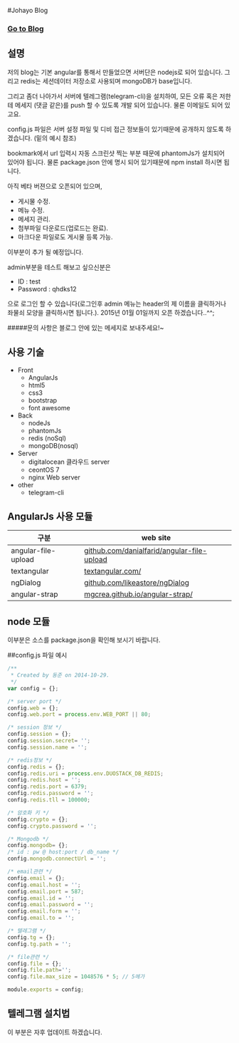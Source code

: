 #Johayo Blog
### <a href='http://johayo.com' target='_black'>Go to Blog</a>

## 설명
 저의 blog는 기본 angular를 통해서 만들었으면 서버단은 nodejs로 되어 있습니다. 그리고 redis는 세션데이터 저장소로 사용되며 mongoDB가 base입니다.

그리고 좀더 나아가서 서버에 텔레그램(telegram-cli)을 설치하여, 모든 오류 혹은 저한테 메세지
(댓글 같은)를 push 할 수 있도록 개발 되어 있습니다. 물론 이메일도 되어 있고요.

config.js 파일은 서버 설정 파일 및 디비 접근 정보들이 있기때문에 공개하지 않도록 하겠습니다.
(밑의 예시 참조)

bookmark에서 url 입력시 자동 스크린샷 찍는 부분 때문에 phantomJs가 설치되어 있어야 됩니다. 
물론 package.json 안에 명시 되어 있기때문에 npm install 하시면 됩니다.

아직 베타 버젼으로 오픈되어 있으며, 
* 게시물 수정.
* 메뉴 수정.
* 메세지 관리.
* 첨부파일 다운로드(업로드는 완료).
* 마크다운 파일로도 게시물 등록 가능.

이부분이 추가 될 예정입니다.

admin부분을 테스트 해보고 싶으신분은 
* ID : test
* Password : qhdks12

으로 로그인 할 수 있습니다(로그인후 admin 메뉴는 header의 제 이름을 클릭하거나 좌물쇠 모양을 클릭하시면 됩니다.). 2015년 01월 01일까지 오픈 하겠습니다..^^;

#####문의 사항은 블로그 안에 있는 메세지로 보내주세요!~

## 사용 기술
* Front
	- AngularJs
	- html5
	- css3
	- bootstrap
	- font awesome
* Back
	- nodeJs
	- phantomJs
	- redis (noSql)
	- mongoDB(nosql)
* Server
	- digitalocean 클라우드 server
	- ceontOS 7
	- nginx Web server
* other
	- telegram-cli

## AngularJs 사용 모듈
구분                |web site
--------------------|----------------------------------------------------
angular-file-upload |<a href='https://github.com/danialfarid/angular-file-upload' target='_black'>github.com/danialfarid/angular-file-upload</a>
textangular	        |<a href='http://textangular.com/' target='_black'>textangular.com/</a>
ngDialog            |<a href='https://github.com/likeastore/ngDialog' target='_black'>github.com/likeastore/ngDialog</a>
angular-strap       |<a href='http://mgcrea.github.io/angular-strap/' target='_black'>mgcrea.github.io/angular-strap/</a>

## node 모듈
이부분은 소스를 package.json을 확인해 보시기 바랍니다.

##config.js 파일 예시
```javascript
/**
 * Created by 동준 on 2014-10-29.
 */
var config = {};

/* server port */
config.web = {};
config.web.port = process.env.WEB_PORT || 80;

/* session 정보 */
config.session = {};
config.session.secret= '';
config.session.name = '';

/* redis정보 */
config.redis = {};
config.redis.uri = process.env.DUOSTACK_DB_REDIS;
config.redis.host = '';
config.redis.port = 6379;
config.redis.password = '';
config.redis.tll = 100000;

/* 암호화 키 */
config.crypto = {};
config.crypto.password = '';

/* Mongodb */
config.mongodb= {};
/* id : pw @ host:port / db_name */
config.mongodb.connectUrl = '';

/* email관련 */
config.email = {};
config.email.host = '';
config.email.port = 587;
config.email.id = '';
config.email.password = '';
config.email.form = '';
config.email.to = '';

/* 텔레그램 */
config.tg = {};
config.tg.path = '';

/* file관련 */
config.file = {};
config.file.path='';
config.file.max_size = 1048576 * 5; // 5메가

module.exports = config;
```

## 텔레그램 설치법
이 부분은 자후 업데이트 하겠습니다.
